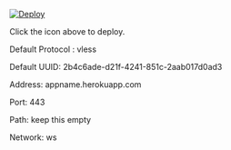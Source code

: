 [![Deploy](https://www.herokucdn.com/deploy/button.png)](https://github.com/Ghost123x/xray-heroku)

Click the icon above to deploy.

Default Protocol : vless

Default UUID: 2b4c6ade-d21f-4241-851c-2aab017d0ad3

Address: appname.herokuapp.com

Port: 443

Path: keep this empty

Network: ws

